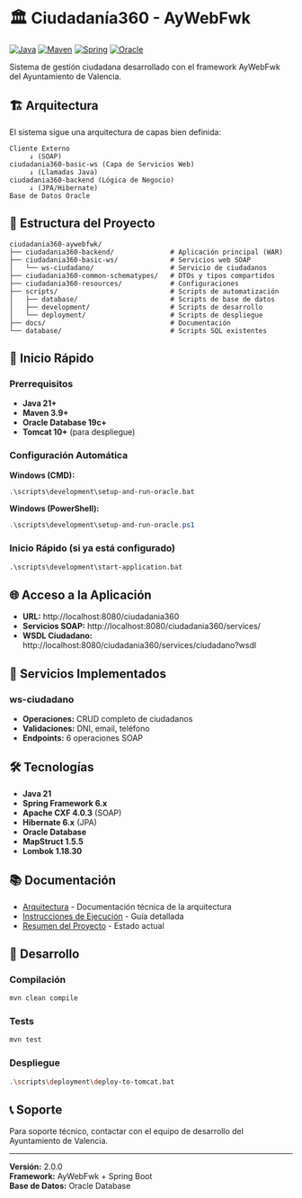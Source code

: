 # 🏛️ Ciudadanía360 - AyWebFwk

[![Java](https://img.shields.io/badge/Java-21-orange.svg)](https://openjdk.java.net/)
[![Maven](https://img.shields.io/badge/Maven-3.9+-blue.svg)](https://maven.apache.org/)
[![Spring](https://img.shields.io/badge/Spring-6.x-green.svg)](https://spring.io/)
[![Oracle](https://img.shields.io/badge/Oracle-Database-red.svg)](https://www.oracle.com/database/)

Sistema de gestión ciudadana desarrollado con el framework AyWebFwk del Ayuntamiento de Valencia.

## 🏗️ Arquitectura

El sistema sigue una arquitectura de capas bien definida:

```
Cliente Externo
     ↓ (SOAP)
ciudadania360-basic-ws (Capa de Servicios Web)
     ↓ (Llamadas Java)
ciudadania360-backend (Lógica de Negocio)
     ↓ (JPA/Hibernate)
Base de Datos Oracle
```

## 📁 Estructura del Proyecto

```
ciudadania360-aywebfwk/
├── ciudadania360-backend/              # Aplicación principal (WAR)
├── ciudadania360-basic-ws/             # Servicios web SOAP
│   └── ws-ciudadano/                   # Servicio de ciudadanos
├── ciudadania360-common-schematypes/   # DTOs y tipos compartidos
├── ciudadania360-resources/            # Configuraciones
├── scripts/                            # Scripts de automatización
│   ├── database/                       # Scripts de base de datos
│   ├── development/                    # Scripts de desarrollo
│   └── deployment/                     # Scripts de despliegue
├── docs/                               # Documentación
└── database/                           # Scripts SQL existentes
```

## 🚀 Inicio Rápido

### Prerrequisitos

- **Java 21+**
- **Maven 3.9+**
- **Oracle Database 19c+**
- **Tomcat 10+** (para despliegue)

### Configuración Automática

**Windows (CMD):**
```cmd
.\scripts\development\setup-and-run-oracle.bat
```

**Windows (PowerShell):**
```powershell
.\scripts\development\setup-and-run-oracle.ps1
```

### Inicio Rápido (si ya está configurado)

```cmd
.\scripts\development\start-application.bat
```

## 🌐 Acceso a la Aplicación

- **URL:** http://localhost:8080/ciudadania360
- **Servicios SOAP:** http://localhost:8080/ciudadania360/services/
- **WSDL Ciudadano:** http://localhost:8080/ciudadania360/services/ciudadano?wsdl

## 🔧 Servicios Implementados

### ws-ciudadano
- **Operaciones:** CRUD completo de ciudadanos
- **Validaciones:** DNI, email, teléfono
- **Endpoints:** 6 operaciones SOAP

## 🛠️ Tecnologías

- **Java 21**
- **Spring Framework 6.x**
- **Apache CXF 4.0.3** (SOAP)
- **Hibernate 6.x** (JPA)
- **Oracle Database**
- **MapStruct 1.5.5**
- **Lombok 1.18.30**

## 📚 Documentación

- [Arquitectura](ARQUITECTURA.md) - Documentación técnica de la arquitectura
- [Instrucciones de Ejecución](INSTRUCCIONES-EJECUCION.md) - Guía detallada
- [Resumen del Proyecto](RESUMEN_PROYECTO.md) - Estado actual

## 🔄 Desarrollo

### Compilación
```bash
mvn clean compile
```

### Tests
```bash
mvn test
```

### Despliegue
```bash
.\scripts\deployment\deploy-to-tomcat.bat
```

## 📞 Soporte

Para soporte técnico, contactar con el equipo de desarrollo del Ayuntamiento de Valencia.

---

**Versión:** 2.0.0  
**Framework:** AyWebFwk + Spring Boot  
**Base de Datos:** Oracle Database
